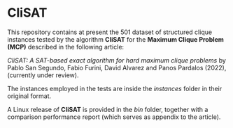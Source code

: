 ﻿# CliSAT
This repository contains at present the 501 dataset of structured clique instances tested by the algorithm **CliSAT** for the **Maximum Clique Problem (MCP)** described in the following article:

*CliSAT: A SAT-based exact algorithm for hard maximum clique problems* by Pablo San Segundo, Fabio Furini, David Alvarez and Panos Pardalos (2022), (currently under review). 

The instances employed in the tests are inside the *instances* folder in their original format.

A Linux release of **CliSAT** is provided in the *bin* folder, together with  a comparison performance report (which serves as appendix to the article). 


